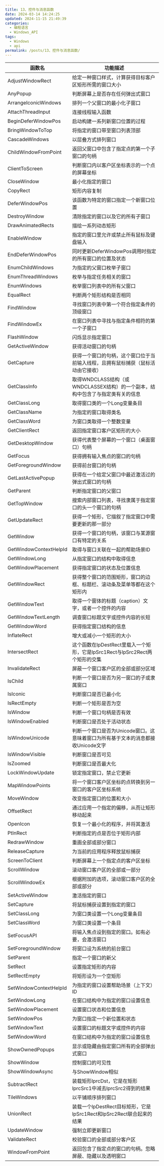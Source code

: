 ```yaml
---
title: 13、控件与消息函数
date: 2024-03-14 14:24:25
updated: 2024-11-15 21:49:39
categories:
  - 编程语言
  - Windows_API
tags:
  - Windows
  - api
permalink: /posts/13、控件与消息函数/
---
```

| 函数名                    | 功能描述                                                  |
| ---------------------- | ----------------------------------------------------- |
| AdjustWindowRect       | 给定一种窗口样式，计算获得目标客户区矩形所需的窗口大小                           |
| AnyPopup               | 判断屏幕上是否存在任何弹出式窗口                                      |
| ArrangeIconicWindows   | 排列一个父窗口的最小化子窗口                                        |
| AttachThreadInput      | 连接线程输入函数                                              |
| BeginDeferWindowPos    | 启动构建一系列新窗口位置的过程                                       |
| BringWindowToTop       | 将指定的窗口带至窗口列表顶部                                        |
| CascadeWindows         | 以层叠方式排列窗口                                             |
| ChildWindowFromPoint   | 返回父窗口中包含了指定点的第一个子窗口的句柄                                |
| ClientToScreen         | 判断窗口内以客户区坐标表示的一个点的屏幕坐标                                |
| CloseWindow            | 最小化指定的窗口                                              |
| CopyRect               | 矩形内容复制                                                |
| DeferWindowPos         | 该函数为特定的窗口指定一个新窗口位置                                    |
| DestroyWindow          | 清除指定的窗口以及它的所有子窗口                                      |
| DrawAnimatedRects      | 描绘一系列动态矩形                                             |
| EnableWindow           | 指定的窗口里允许或禁止所有鼠标及键盘输入                                  |
| EndDeferWindowPos      | 同时更新DeferWindowPos调用时指定的所有窗口的位置及状态                    |
| EnumChildWindows       | 为指定的父窗口枚举子窗口                                          |
| EnumThreadWindows      | 枚举与指定任务相关的窗口                                          |
| EnumWindows            | 枚举窗口列表中的所有父窗口                                         |
| EqualRect              | 判断两个矩形结构是否相同                                          |
| FindWindow             | 寻找窗口列表中第一个符合指定条件的顶级窗口                                 |
| FindWindowEx           | 在窗口列表中寻找与指定条件相符的第一个子窗口                                |
| FlashWindow            | 闪烁显示指定窗口                                              |
| GetActiveWindow        | 获得活动窗口的句柄                                             |
| GetCapture             | 获得一个窗口的句柄，这个窗口位于当前输入线程，且拥有鼠标捕获（鼠标活动由它接收）              |
| GetClassInfo           | 取得WNDCLASS结构（或WNDCLASSEX结构）的一个副本，结构中包含了与指定类有关的信息      |
| GetClassLong           | 取得窗口类的一个Long变量条目                                      |
| GetClassName           | 为指定的窗口取得类名                                            |
| GetClassWord           | 为窗口类取得一个整数变量                                          |
| GetClientRect          | 返回指定窗口客户区矩形的大小                                        |
| GetDesktopWindow       | 获得代表整个屏幕的一个窗口（桌面窗口）句柄                                 |
| GetFocus               | 获得拥有输入焦点的窗口的句柄                                        |
| GetForegroundWindow    | 获得前台窗口的句柄                                             |
| GetLastActivePopup     | 获得在一个给定父窗口中最近激活过的弹出式窗口的句柄                             |
| GetParent              | 判断指定窗口的父窗口                                            |
| GetTopWindow           | 搜索内部窗口列表，寻找隶属于指定窗口的头一个窗口的句柄                           |
| GetUpdateRect          | 获得一个矩形，它描叙了指定窗口中需要更新的那一部分                             |
| GetWindow              | 获得一个窗口的句柄，该窗口与某源窗口有特定的关系                              |
| GetWindowContextHelpId | 取得与窗口关联在一起的帮助场景ID                                     |
| GetWindowLong          | 从指定窗口的结构中取得信息                                         |
| GetWindowPlacement     | 获得指定窗口的状态及位置信息                                        |
| GetWindowRect          | 获得整个窗口的范围矩形，窗口的边框、标题栏、滚动条及菜单等都在这个矩形内                  |
| GetWindowText          | 取得一个窗体的标题（caption）文字，或者一个控件的内容                        |
| GetWindowTextLength    | 调查窗口标题文字或控件内容的长短                                      |
| GetWindowWord          | 获得指定窗口结构的信息                                           |
| InflateRect            | 增大或减小一个矩形的大小                                          |
| IntersectRect          | 这个函数在lpDestRect里载入一个矩形，它是lpSrc1Rect与lpSrc2Rect两个矩形的交集 |
| InvalidateRect         | 屏蔽一个窗口客户区的全部或部分区域                                     |
| IsChild                | 判断一个窗口是否为另一窗口的子或隶属窗口                                  |
| IsIconic               | 判断窗口是否已最小化                                            |
| IsRectEmpty            | 判断一个矩形是否为空                                            |
| IsWindow               | 判断一个窗口句柄是否有效                                          |
| IsWindowEnabled        | 判断窗口是否处于活动状态                                          |
| IsWindowUnicode        | 判断一个窗口是否为Unicode窗口。这意味着窗口为所有基于文本的消息都接收Unicode文字       |
| IsWindowVisible        | 判断窗口是否可见                                              |
| IsZoomed               | 判断窗口是否最大化                                             |
| LockWindowUpdate       | 锁定指定窗口，禁止它更新                                          |
| MapWindowPoints        | 将一个窗口客户区坐标的点转换到另一窗口的客户区坐标系统                           |
| MoveWindow             | 改变指定窗口的位置和大小                                          |
| OffsetRect             | 通过应用一个指定的偏移，从而让矩形移动起来                                 |
| OpenIcon               | 恢复一个最小化的程序，并将其激活                                      |
| PtInRect               | 判断指定的点是否位于矩形内部                                        |
| RedrawWindow           | 重画全部或部分窗口                                             |
| ReleaseCapture         | 为当前的应用程序释放鼠标捕获                                        |
| ScreenToClient         | 判断屏幕上一个指定点的客户区坐标                                      |
| ScrollWindow           | 滚动窗口客户区的全部或一部分                                        |
| ScrollWindowEx         | 根据附加的选项，滚动窗口客户区的全部或部分                                 |
| SetActiveWindow        | 激活指定的窗口                                               |
| SetCapture             | 将鼠标捕获设置到指定的窗口                                         |
| SetClassLong           | 为窗口类设置一个Long变量条目                                      |
| SetClassWord           | 为窗口类设置一个条目                                            |
| SetFocusAPI            | 将输入焦点设到指定的窗口。如有必要，会激活窗口                               |
| SetForegroundWindow    | 将窗口设为系统的前台窗口                                          |
| SetParent              | 指定一个窗口的新父                                             |
| SetRect                | 设置指定矩形的内容                                             |
| SetRectEmpty           | 将矩形设为一个空矩形                                            |
| SetWindowContextHelpId | 为指定的窗口设置帮助场景（上下文）ID                                   |
| SetWindowLong          | 在窗口结构中为指定的窗口设置信息                                      |
| SetWindowPlacement     | 设置窗口状态和位置信息                                           |
| SetWindowPos           | 为窗口指定一个新位置和状态                                         |
| SetWindowText          | 设置窗口的标题文字或控件的内容                                       |
| SetWindowWord          | 在窗口结构中为指定的窗口设置信息                                      |
| ShowOwnedPopups        | 显示或隐藏由指定窗口所有的全部弹出式窗口                                  |
| ShowWindow             | 控制窗口的可见性                                              |
| ShowWindowAsync        | 与ShowWindow相似                                         |
| SubtractRect           | 装载矩形lprcDst，它是在矩形lprcSrc1中减去lprcSrc2得到的结果             |
| TileWindows            | 以平铺顺序排列窗口                                             |
| UnionRect              | 装载一个lpDestRect目标矩形，它是lpSrc1Rect和lpSrc2Rect联合起来的结果     |
| UpdateWindow           | 强制立即更新窗口                                              |
| ValidateRect           | 校验窗口的全部或部分客户区                                         |
| WindowFromPoint        | 返回包含了指定点的窗口的句柄。忽略屏蔽、隐藏以及透明窗口                          |
